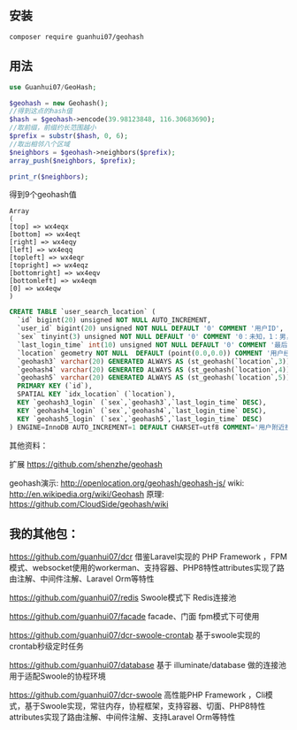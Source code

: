 ## 安装
`composer require guanhui07/geohash`

## 用法
```php
use Guanhui07/GeoHash;

$geohash = new Geohash();
//得到这点的hash值
$hash = $geohash->encode(39.98123848, 116.30683690);
//取前缀，前缀约长范围越小
$prefix = substr($hash, 0, 6);
//取出相邻八个区域
$neighbors = $geohash->neighbors($prefix);
array_push($neighbors, $prefix);

print_r($neighbors);
```
得到9个geohash值

```
Array
(
[top] => wx4eqx
[bottom] => wx4eqt
[right] => wx4eqy
[left] => wx4eqq
[topleft] => wx4eqr
[topright] => wx4eqz
[bottomright] => wx4eqv
[bottomleft] => wx4eqm
[0] => wx4eqw
)
```

```sql
CREATE TABLE `user_search_location` (
  `id` bigint(20) unsigned NOT NULL AUTO_INCREMENT,
  `user_id` bigint(20) unsigned NOT NULL DEFAULT '0' COMMENT '用户ID',
  `sex` tinyint(3) unsigned NOT NULL DEFAULT '0' COMMENT '0：未知，1：男，2：女',
  `last_login_time` int(10) unsigned NOT NULL DEFAULT '0' COMMENT '最后活跃时间',
  `location` geometry NOT NULL  DEFAULT (point(0.0,0.0)) COMMENT '用户经纬度',
  `geohash3` varchar(20) GENERATED ALWAYS AS (st_geohash(`location`,3)) VIRTUAL,
  `geohash4` varchar(20) GENERATED ALWAYS AS (st_geohash(`location`,4)) VIRTUAL,
  `geohash5` varchar(20) GENERATED ALWAYS AS (st_geohash(`location`,5)) VIRTUAL,
  PRIMARY KEY (`id`),
  SPATIAL KEY `idx_location` (`location`),
  KEY `geohash3_login` (`sex`,`geohash3`,`last_login_time` DESC),
  KEY `geohash4_login` (`sex`,`geohash4`,`last_login_time` DESC),
  KEY `geohash5_login` (`sex`,`geohash5`,`last_login_time` DESC)
) ENGINE=InnoDB AUTO_INCREMENT=1 DEFAULT CHARSET=utf8 COMMENT='用户附近搜索表';

```


其他资料：

扩展
https://github.com/shenzhe/geohash

geohash演示: http://openlocation.org/geohash/geohash-js/
wiki: http://en.wikipedia.org/wiki/Geohash
原理: https://github.com/CloudSide/geohash/wiki



## 我的其他包：
https://github.com/guanhui07/dcr  借鉴Laravel实现的 PHP Framework ，FPM模式、websocket使用的workerman、支持容器、PHP8特性attributes实现了路由注解、中间件注解、Laravel Orm等特性

https://github.com/guanhui07/redis Swoole模式下 Redis连接池

https://github.com/guanhui07/facade  facade、门面 fpm模式下可使用

https://github.com/guanhui07/dcr-swoole-crontab 基于swoole实现的crontab秒级定时任务

https://github.com/guanhui07/database  基于 illuminate/database 做的连接池用于适配Swoole的协程环境

https://github.com/guanhui07/dcr-swoole  高性能PHP Framework ，Cli模式，基于Swoole实现，常驻内存，协程框架，支持容器、切面、PHP8特性attributes实现了路由注解、中间件注解、支持Laravel Orm等特性
